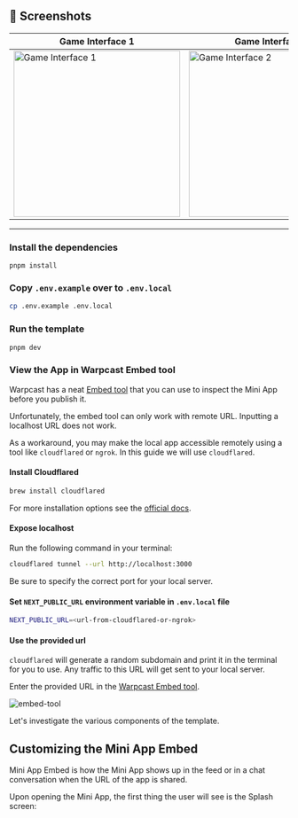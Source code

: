 
## 📱 Screenshots

| Game Interface 1 | Game Interface 2 |
|------------------|------------------|
| <img width="300" alt="Game Interface 1" src="https://github.com/user-attachments/assets/3a6153c2-bb18-42ef-acb4-baa26bf16193" /> | <img width="300" alt="Game Interface 2" src="https://github.com/user-attachments/assets/24a7b6dd-c107-47f0-8c91-bc60019135c9" /> |


---


### Install the dependencies

```
pnpm install
```

### Copy `.env.example` over to `.env.local`

```bash
cp .env.example .env.local
```

### Run the template

```bash
pnpm dev
```

### View the App in Warpcast Embed tool

Warpcast has a neat [Embed tool](https://warpcast.com/~/developers/mini-apps/embed) that you can use to inspect the Mini App before you publish it.

Unfortunately, the embed tool can only work with remote URL. Inputting a localhost URL does not work.

As a workaround, you may make the local app accessible remotely using a tool like `cloudflared` or `ngrok`. In this guide we will use `cloudflared`.

#### Install Cloudflared

```bash
brew install cloudflared
```

For more installation options see the [official docs](https://developers.cloudflare.com/cloudflare-one/connections/connect-networks/downloads/).

#### Expose localhost

Run the following command in your terminal:

```bash
cloudflared tunnel --url http://localhost:3000
```

Be sure to specify the correct port for your local server.

#### Set `NEXT_PUBLIC_URL` environment variable in `.env.local` file

```bash
NEXT_PUBLIC_URL=<url-from-cloudflared-or-ngrok>
```

#### Use the provided url

`cloudflared` will generate a random subdomain and print it in the terminal for you to use. Any traffic to this URL will get sent to your local server.

Enter the provided URL in the [Warpcast Embed tool](https://warpcast.com/~/developers/mini-apps/embed).

![embed-tool](https://docs.base.org/img/guides/farcaster-miniapp/1.png)

Let's investigate the various components of the template.

## Customizing the Mini App Embed

Mini App Embed is how the Mini App shows up in the feed or in a chat conversation when the URL of the app is shared.



Upon opening the Mini App, the first thing the user will see is the Splash screen:




